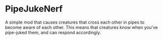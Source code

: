 # PipeJukeNerf
A simple mod that causes creatures that cross each other in pipes to become aware of each other. This means that creatures know when you've pipe-juked them, and can respond accordingly.
